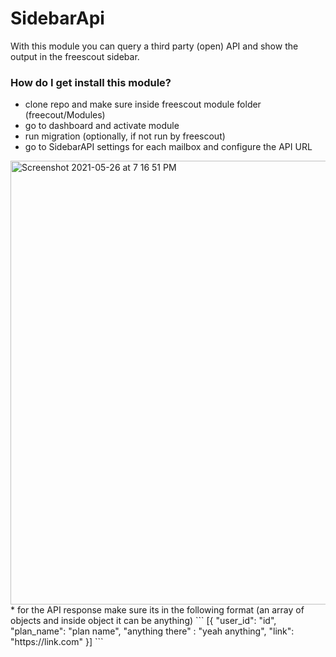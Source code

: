 # SidebarApi #

With this module you can query a third party (open) API and show the output in the freescout sidebar. 

### How do I get install this module? ###

* clone repo and make sure inside freescout module folder (freecout/Modules)
* go to dashboard and activate module
* run migration (optionally, if not run by freescout)
* go to SidebarAPI settings for each mailbox and configure the API URL
<img width="710" alt="Screenshot 2021-05-26 at 7 16 51 PM" src="https://user-images.githubusercontent.com/84848350/119670914-ee55d700-be56-11eb-96c4-7fdc3071d894.png">
* for the API response make sure its in the following format (an array of objects and inside object it can be anything)
```
[{
"user_id": "id",
"plan_name": "plan name",
"anything there" : "yeah anything",
"link": "https://link.com"
}]
```
